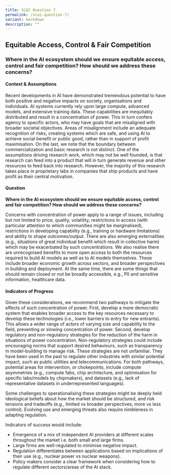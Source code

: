 ```yaml
---
title: SCAI Question 7
permalink: /scai-question-7/
variant: markdown
description: ""
---
```

## Equitable Access, Control & Fair Competition

### Where in the AI ecosystem should we ensure equitable access, control and fair competition? How should we address these concerns?

#### Context & Assumptions

Recent developments in AI have demonstrated tremendous potential to have both positive and negative impacts on society, organisations and individuals. AI systems currently rely upon large compute, advanced models, and extensive training data. These capabilities are inequitably distributed and result in a concentration of power. This in turn confers agency to specific actors, who may have goals that are misaligned with broader societal objectives. Areas of misalignment include an adequate recognition of risks, creating systems which are safe, and using AI to achieve social benefit or public good, rather than in support of profit maximisation. On the last, we note that the boundary between commercialization and basic research is not distinct. One of the assumptions driving research work, which may not be well founded, is that research can feed into a product that will in turn generate revenue and other resources to feed back into research. However, the majority of this research takes place in proprietary labs in companies that ship products and have profit as their central motivation.

#### Question

**Where in the AI ecosystem should we ensure equitable access, control and fair competition? How should we address these concerns?**

Concerns with concentration of power apply to a range of issues, including but not limited to price, quality, volatility, restrictions in access (with particular attention to which communities might be marginalised), restrictions in developing capability (e.g., training or hardware limitations) and ability to shape outcomes/output. There are also emerging externalities (e.g., situations of great individual benefit which result in collective harm) which may be exacerbated by such concentrations. We also realise there are unrecognised benefits to more open access to both the resources required to build AI models as well as to AI models themselves. These include broader economic growth across sectors, and broader perspectives in building and deployment. At the same time, there are some things that should remain closed or not be broadly accessible, e.g., PII and sensitive information, healthcare data.

#### Indicators of Progress

Given these considerations, we recommend two pathways to mitigate the effects of such concentration of power. First, develop a more democratic system that enables broader access to the key resources necessary to develop these technologies (i.e., lower barriers to entry for new entrants). This allows a wider range of actors of varying size and capability to the field, preventing or slowing concentration of power. Second, develop regulatory and non-regulatory strategies for the reduction of the harm in situations of power concentration. Non-regulatory strategies could include encouraging norms that support desired behaviours, such as transparency in model-building to manage risk. These strategies are not unfamiliar. They have been used in the past to regulate other industries with similar potential impact, such as public utilities and telecommunications. For both pathways, potential areas for intervention, or chokepoints, include compute asymmetries (e.g., compute fabs, chip architecture, and optimisation for specific labs/models by chipmakers), and datasets (e.g., lack of representative datasets in underrepresented languages).

Some challenges to operationalising these strategies might be deeply held ideological beliefs about how the market should be structured, and risk tensions and tradeoffs (e.g., limited vs broader perspectives, more vs less control). Evolving use and emerging threats also require nimbleness in adapting regulation.

Indicators of success would include:

* Emergence of a mix of independent AI providers at different scales throughout the market i.e. both small and large firms.
* Large firms are well-regulated to minimise negative impact.
* Regulation differentiates between applications based on implications of their use (e.g., nuclear power vs nuclear weapons).
* Policy makers consider a clear framework when considering how to regulate different sectors/areas of the AI stack.